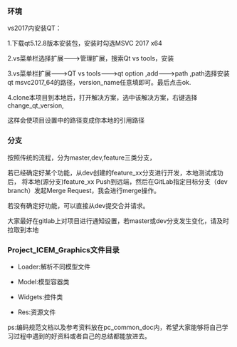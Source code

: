 ### 环境

vs2017内安装QT：

1.下载qt5.12.8版本安装包，安装时勾选MSVC 2017 x64

2.vs菜单栏选择扩展--->管理扩展，搜索Qt vs tools，安装

3.vs菜单栏扩展--->QT vs tools--->qt option ,add--->path ,path选择安装qt msvc2017_64的路径，version_name任意填即可。最后点击ok.

4.clone本项目到本地后，打开解决方案，选中该解决方案，右键选择 change_qt_version,

这样会使项目设置中的路径变成你本地的引用路径

### 分支

按照传统的流程，分为master,dev,feature三类分支，

若已经确定好某个功能，从dev创建的feature_xx分支进行开发，本地测试成功后， 将本地(源分支)feature_xx Push到远端，然后在GitLab指定目标分支（dev branch）发起Merge Request，我会进行merge操作。

若没有确定好功能，可以直接从dev提交合并请求。

大家最好在gitlab上对项目进行通知设置，若master或dev分支发生变化，请及时拉取到本地

### Project_ICEM_Graphics文件目录

- Loader:解析不同模型文件

- Model:模型容器类
- Widgets:控件类
- Res:资源文件

ps:编码规范文档以及参考资料放在pc_common_doc内，希望大家能够将自己学习过程中遇到的好资料或者自己的总结都能放进去。











